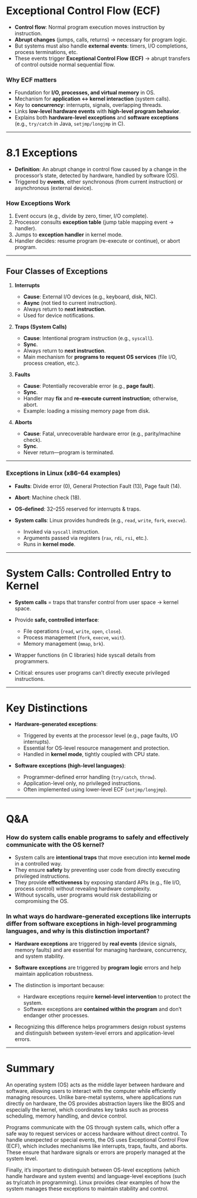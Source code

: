 # Exceptional Control Flow (ECF)

* **Control flow**: Normal program execution moves instruction by instruction.
* **Abrupt changes** (jumps, calls, returns) → necessary for program logic.
* But systems must also handle **external events**: timers, I/O completions, process terminations, etc.
* These events trigger **Exceptional Control Flow (ECF)** → abrupt transfers of control outside normal sequential flow.

### Why ECF matters

* Foundation for **I/O, processes, and virtual memory** in OS.
* Mechanism for **application ↔ kernel interaction** (system calls).
* Key to **concurrency**: interrupts, signals, overlapping threads.
* Links **low-level hardware events** with **high-level program behavior**.
* Explains both **hardware-level exceptions** and **software exceptions** (e.g., `try/catch` in Java, `setjmp/longjmp` in C).

---

# 8.1 Exceptions

* **Definition**: An abrupt change in control flow caused by a change in the processor’s state, detected by hardware, handled by software (OS).
* Triggered by **events**, either synchronous (from current instruction) or asynchronous (external device).

### How Exceptions Work

1. Event occurs (e.g., divide by zero, timer, I/O complete).
2. Processor consults **exception table** (jump table mapping event → handler).
3. Jumps to **exception handler** in kernel mode.
4. Handler decides: resume program (re-execute or continue), or abort program.

---

## Four Classes of Exceptions

1. **Interrupts**

   * **Cause**: External I/O devices (e.g., keyboard, disk, NIC).
   * **Async** (not tied to current instruction).
   * Always return to **next instruction**.
   * Used for device notifications.

2. **Traps (System Calls)**

   * **Cause**: Intentional program instruction (e.g., `syscall`).
   * **Sync**.
   * Always return to **next instruction**.
   * Main mechanism for **programs to request OS services** (file I/O, process creation, etc.).

3. **Faults**

   * **Cause**: Potentially recoverable error (e.g., **page fault**).
   * **Sync**.
   * Handler may **fix** and **re-execute current instruction**; otherwise, abort.
   * Example: loading a missing memory page from disk.

4. **Aborts**

   * **Cause**: Fatal, unrecoverable hardware error (e.g., parity/machine check).
   * **Sync**.
   * Never return—program is terminated.

---

### Exceptions in Linux (x86-64 examples)

* **Faults**: Divide error (0), General Protection Fault (13), Page fault (14).
* **Abort**: Machine check (18).
* **OS-defined**: 32–255 reserved for interrupts & traps.
* **System calls**: Linux provides hundreds (e.g., `read`, `write`, `fork`, `execve`).

  * Invoked via `syscall` instruction.
  * Arguments passed via registers (`rax`, `rdi`, `rsi`, etc.).
  * Runs in **kernel mode**.

---

# System Calls: Controlled Entry to Kernel

* **System calls** = traps that transfer control from user space → kernel space.
* Provide **safe, controlled interface**:

  * File operations (`read`, `write`, `open`, `close`).
  * Process management (`fork`, `execve`, `wait`).
  * Memory management (`mmap`, `brk`).
* Wrapper functions (in C libraries) hide syscall details from programmers.
* Critical: ensures user programs can’t directly execute privileged instructions.

---

# Key Distinctions

* **Hardware-generated exceptions**:

  * Triggered by events at the processor level (e.g., page faults, I/O interrupts).
  * Essential for OS-level resource management and protection.
  * Handled in **kernel mode**, tightly coupled with CPU state.

* **Software exceptions (high-level languages)**:

  * Programmer-defined error handling (`try/catch`, `throw`).
  * Application-level only, no privileged instructions.
  * Often implemented using lower-level ECF (`setjmp/longjmp`).

---

# Q\&A

### How do system calls enable programs to safely and effectively communicate with the OS kernel?

* System calls are **intentional traps** that move execution into **kernel mode** in a controlled way.
* They ensure **safety** by preventing user code from directly executing privileged instructions.
* They provide **effectiveness** by exposing standard APIs (e.g., file I/O, process control) without revealing hardware complexity.
* Without syscalls, user programs would risk destabilizing or compromising the OS.

### In what ways do hardware-generated exceptions like interrupts differ from software exceptions in high-level programming languages, and why is this distinction important?

* **Hardware exceptions** are triggered by **real events** (device signals, memory faults) and are essential for managing hardware, concurrency, and system stability.
* **Software exceptions** are triggered by **program logic** errors and help maintain application robustness.
* The distinction is important because:

  * Hardware exceptions require **kernel-level intervention** to protect the system.
  * Software exceptions are **contained within the program** and don’t endanger other processes.
* Recognizing this difference helps programmers design robust systems and distinguish between system-level errors and application-level errors.

---

# Summary

An operating system (OS) acts as the middle layer between hardware and software, allowing users to interact with the computer while efficiently managing resources. Unlike bare-metal systems, where applications run directly on hardware, the OS provides abstraction layers like the BIOS and especially the kernel, which coordinates key tasks such as process scheduling, memory handling, and device control.

Programs communicate with the OS through system calls, which offer a safe way to request services or access hardware without direct control. To handle unexpected or special events, the OS uses Exceptional Control Flow (ECF), which includes mechanisms like interrupts, traps, faults, and aborts. These ensure that hardware signals or errors are properly managed at the system level.

Finally, it’s important to distinguish between OS-level exceptions (which handle hardware and system events) and language-level exceptions (such as try/catch in programming). Linux provides clear examples of how the system manages these exceptions to maintain stability and control.